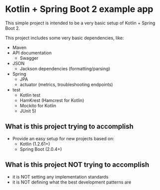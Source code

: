 Kotlin + Spring Boot 2 example app
==================================

This simple project is intended to be a very basic setup of Kotlin + Spring Boot 2.
 
This project includes some very basic dependencies, like:
* Maven
* API documentation
  * Swagger
* JSON
  * Jackson dependencies (formatting/parsing)
* Spring
  * JPA
  * actuator (metrics, troubleshooting endpoints)
* test
  * Kotlin test 
  * HamKrest (Hamcrest for Kotlin)
  * Mockito for Kotlin
  * JUnit 5)

What is this project trying to accomplish
------------------------------------------

* Provide an easy setup for new projects based on:
  * Kotlin (1.2.61+)
  * Spring Boot (2.0.4+)


What is this project NOT trying to accomplish
---------------------------------------------

* it is NOT setting any implementation standards
* it is NOT defining what the best development patterns are
